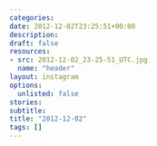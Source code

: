 ```yaml
---
categories:
date: 2012-12-02T23:25:51+00:00
description:
draft: false
resources:
- src: 2012-12-02_23-25-51_UTC.jpg
  name: "header"
layout: instagram
options:
  unlisted: false
stories:
subtitle:
title: "2012-12-02"
tags: []
---
```


 
